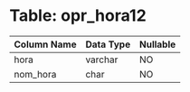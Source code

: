 # Table: opr_hora12

| Column Name | Data Type | Nullable |
|-------------|-----------|----------|
| hora | varchar | NO |
| nom_hora | char | NO |

